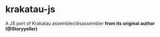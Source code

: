 # krakatau-js
A JS port of Krakatau assembler/disassembler __from its original author (@Storyyeller)__

